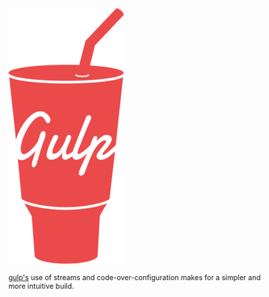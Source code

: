 ![gulp.js](/bower_components/reveal.js/img/gulp.png)

[gulp's](http://gulpjs.com/ "gulpjs") use of streams and code-over-configuration makes for a simpler and more intuitive build.